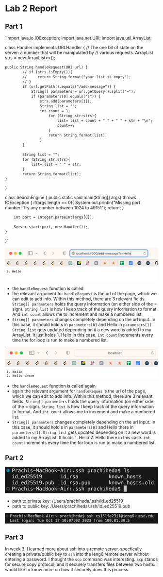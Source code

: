 # Lab 2 Report

## Part 1
`import java.io.IOException;
import java.net.URI;
import java.util.ArrayList;

class Handler implements URLHandler {
    // The one bit of state on the server: a number that will be manipulated by
    // various requests.
    ArrayList<String> strs = new ArrayList<>();
   
    

    public String handleRequest(URI url) {
            // if (strs.isEmpty()){
            //     return String.format("your list is empty");
            // }
            if (url.getPath().equals("/add-message")) {
                String[] parameters = url.getQuery().split("=");
                if (parameters[0].equals("s")) {
                    strs.add(parameters[1]);
                    String list = "";
                    int count = 1; 
                        for (String str:strs){
                            list= list + count + "." + " " + str + "\n"; 
                            count++; 
                        }
                        return String.format(list);
                    }
            }
            
            String list = "";
            for (String str:strs){
                list= list + " " + str; 
            }
            return String.format(list);
    }
    
}

class SearchEngine {
    public static void main(String[] args) throws IOException {
        if(args.length == 0){
            System.out.println("Missing port number! Try any number between 1024 to 49151");
            return;
        }

        int port = Integer.parseInt(args[0]);

        Server.start(port, new Handler());
    }
}`

![Image](lab2ss1.png)
- the `handleRequest` function is called
- the relevant argument for `handleRequest` is the url of the page, which we can edit to add info. Within this method, there are 3 relevant fields. `String[] parameters` holds the query information (on either side of the = sign). `String list` is how I keep track of the query information to format. And `int count` allows me to increment and make a numbered list.
- `String[] parameters` changes completely depending on the url input. In this case, it should hold s in `parameters[0]` and Hello in `parameters[1]`. `String list` gets updated depending on it a new word is added to my ArrayList. It just holds 1. Hello in this case. `int count` increments every time the for loop is run to make a numbered list.

![Image](lab2ss2.png)
- the `handleRequest` function is called again 
- again the relevant argument for `handleReques` is the url of the page, which we can edit to add info. Within this method, there are 3 relevant fields. `String[] parameters` holds the query information (on either side of the = sign). `String list` is how I keep track of the query information to format. And `int count` allows me to increment and make a numbered list.
- `String[] parameters` changes completely depending on the url input. In this case, it should hold s in `parameters[0]` and Hello there in `parameters[1]`. `String list` gets updated depending on it a new word is added to my ArrayList. It holds 1. Hello 2. Hello there in this case. `int count` increments every time the for loop is run to make a numbered list.

## Part 2

![Image](lab2ss3.png)
- path to private key: /Users/prachiheda/.ssh/id_ed25519
- path to public key: /Users/prachiheda/.ssh/id_ed25519.pub

![Image](lab2ss4.png)

## Part 3

In week 3, I learned more about ssh into a remote server, specfically creating a private/public key to `ssh` into the ieng6 remote server without entering a password. I thought the `scp` command was interesting. `scp` stands for secure copy protocol, and it securely transfers files between two hosts. I would like to know more on how it securely does this process. 




